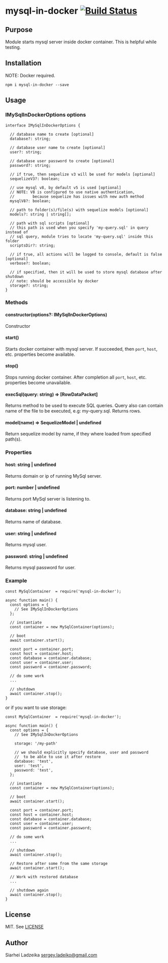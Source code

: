 # mysql-in-docker [![Build Status](https://travis-ci.org/ladeiko/mysql-in-docker.svg?branch=master)](https://travis-ci.org/ladeiko/mysql-in-docker)

## Purpose

Module starts mysql server inside docker container. This is helpful while testing.

## Installation

NOTE: Docker required.

```
npm i mysql-in-docker --save
```

## Usage

### IMySqlInDockerOptions options

```
interface IMySqlInDockerOptions {

  // database name to create [optional]
  database?: string;

  // database user name to create [optional]
  user?: string;

  // database user password to create [optional]
  password?: string;

  // if true, then sequelize v3 will be used for models [optional]
  sequelizeV3?: boolean;

  // use mysql v8, by default v5 is used [optional]
  // NOTE: V8 is configured to use native authentication,
  //        because sequelize has issues with new auth method
  mysqlV8?: boolean;

  // path to folder(s)/file(s) with sequelize models [optional]
  models?: string | string[];

  // path with sql scripts [optional]
  // this path is used when you specify 'my-query.sql' in query instead of
  // sql query, module tries to locate 'my-query.sql' inside this folder
  scriptsDir?: string;

  // if true, all actions will be logged to console, default is false [optional]
  verbose?: boolean;

  // if specified, then it will be used to store mysql database after shutdown
  // note: should be accessible by docker
  storage?: string;
}
```

### Methods

#### constructor(options?: IMySqlInDockerOptions)
Constructor

#### start()

Starts docker container with mysql server.
If succeeded, then ```port```, ```host```, etc. properties become available.

#### stop()
Stops running docker container.
After completion all ```port```, ```host```, etc. properties become unavailable.

#### execSql(query: string) => \[RowDataPacket\]

Returns method to be used to execute SQL queries. Query also can contain
name of the file to be executed, e.g: my-query.sql. Returns rows.

#### model(name) => SequelizeModel | undefined

Return sequelize model by name, if they where loaded from specified path(s).

### Properties

#### host: string | undefined

Returns domain or ip of running MySql server.

#### port: number | undefined

Returns port MySql server is listening to.

#### database: string | undefined

Returns name of database.

#### user: string | undefined

Returns mysql user.

#### password: string | undefined

Returns mysql password for user.

### Example

```
const MySqlContainer  = require('mysql-in-docker');

async function main() {
  const options = {
    // See IMySqlInDockerOptions
  };

  // instantiate
  const container = new MySqlContainer(options);

  // boot
  await container.start();

  const port = container.port;
  const host = container.host;
  const database = container.database;
  const user = container.user;
  const password = container.password;

  // do some work
  ...

  // shutdown
  await container.stop();
}

```

or if you want to use storage:

```
const MySqlContainer  = require('mysql-in-docker');

async function main() {
  const options = {
    // See IMySqlInDockerOptions

    storage: '/my-path'

    // we should explicitly specify database, user and password
    //  to be able to use it after restore
    database: 'test',
    user: 'test',
    password: 'test',
  };

  // instantiate
  const container = new MySqlContainer(options);

  // boot
  await container.start();

  const port = container.port;
  const host = container.host;
  const database = container.database;
  const user = container.user;
  const password = container.password;

  // do some work
  ...

  // shutdown
  await container.stop();

  // Restore after some from the same storage
  await container.start();

  // Work with restored database
  ...

  // shutdown again
  await container.stop();
}

```

## License

MIT. See [LICENSE](LICENSE)

## Author

Siarhei Ladzeika <sergey.ladeiko@gmail.com>
